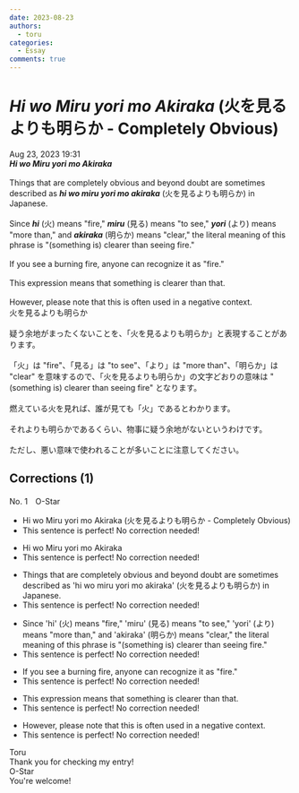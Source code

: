 ```yaml
---
date: 2023-08-23
authors:
  - toru
categories:
  - Essay
comments: true
---
```


# <strong><em>Hi wo Miru yori mo Akiraka</strong></em> (火を見るよりも明らか - Completely Obvious)
<div class="date">Aug 23, 2023 19:31</div>
<div id="post"><div id="body_show_ori">
<strong><em>Hi wo Miru yori mo Akiraka</strong></em><br/><br/>Things that are completely obvious and beyond doubt are sometimes described as <strong><em>hi wo miru yori mo akiraka</em></strong> (火を見るよりも明らか) in Japanese.<br/><br/>Since <strong><em>hi</em></strong> (火) means "fire," <strong><em>miru</em></strong> (見る) means "to see," <strong><em>yori</em></strong> (より) means "more than," and <strong><em>akiraka</em></strong> (明らか) means "clear," the literal meaning of this phrase is "(something is) clearer than seeing fire."<br/><br/>If you see a burning fire, anyone can recognize it as "fire."<br/><br/>This expression means that something is clearer than that.<br/><br/>However, please note that this is often used in a negative context.
</div></div>

<!-- more -->

<div id="post_ja"><div id="body_show_mo">
火を見るよりも明らか<br/><br/>疑う余地がまったくないことを、「火を見るよりも明らか」と表現することがあります。<br/><br/>「火」は "fire"、「見る」は "to see"、「より」は "more than"、「明らか」は "clear" を意味するので、「火を見るよりも明らか」の文字どおりの意味は "(something is) clearer than seeing fire" となります。<br/><br/>燃えている火を見れば、誰が見ても「火」であるとわかります。<br/><br/>それよりも明らかであるくらい、物事に疑う余地がないというわけです。<br/><br/>ただし、悪い意味で使われることが多いことに注意してください。
</div></div>

## Corrections (1)
<div id="block"><div class="first_name"> No. 1　<span class="just_name">O-Star</span></div><div id="block2">
<ul class="correction_field">
<li class="incorrect">Hi wo Miru yori mo Akiraka (火を見るよりも明らか - Completely Obvious)</li>
<li class="corrected perfect">This sentence is perfect! No correction needed!</li>
</ul>
<ul class="correction_field">
<li class="incorrect">Hi wo Miru yori mo Akiraka</li>
<li class="corrected perfect">This sentence is perfect! No correction needed!</li>
</ul>
<ul class="correction_field">
<li class="incorrect">Things that are completely obvious and beyond doubt are sometimes described as 'hi wo miru yori mo akiraka' (火を見るよりも明らか) in Japanese.</li>
<li class="corrected perfect">This sentence is perfect! No correction needed!</li>
</ul>
<ul class="correction_field">
<li class="incorrect">Since 'hi' (火) means "fire," 'miru' (見る) means "to see," 'yori' (より) means "more than," and 'akiraka' (明らか) means "clear," the literal meaning of this phrase is "(something is) clearer than seeing fire."</li>
<li class="corrected perfect">This sentence is perfect! No correction needed!</li>
</ul>
<ul class="correction_field">
<li class="incorrect">If you see a burning fire, anyone can recognize it as "fire."</li>
<li class="corrected perfect">This sentence is perfect! No correction needed!</li>
</ul>
<ul class="correction_field">
<li class="incorrect">This expression means that something is clearer than that.</li>
<li class="corrected perfect">This sentence is perfect! No correction needed!</li>
</ul>
<ul class="correction_field">
<li class="incorrect">However, please note that this is often used in a negative context.</li>
<li class="corrected perfect">This sentence is perfect! No correction needed!</li>
</ul>
</div><div class="name"><span class="just_name">Toru</span><br>
Thank you for checking my entry!
</div>
<div class="name"><span class="just_name">O-Star</span><br>
You're welcome!
</div>
</div>
